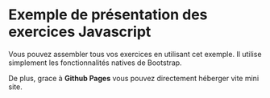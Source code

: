 # Exemple de présentation des exercices Javascript

Vous pouvez assembler tous vos exercices en utilisant cet exemple.
Il utilise simplement les fonctionnalités natives de Bootstrap.

De plus, grace à **Github Pages** vous pouvez directement héberger vite mini site.
